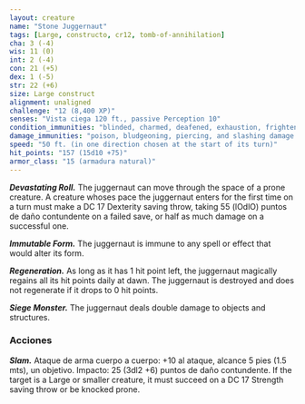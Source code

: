 ```yaml
---
layout: creature
name: "Stone Juggernaut"
tags: [Large, constructo, cr12, tomb-of-annihilation]
cha: 3 (-4)
wis: 11 (0)
int: 2 (-4)
con: 21 (+5)
dex: 1 (-5)
str: 22 (+6)
size: Large construct
alignment: unaligned
challenge: "12 (8,400 XP)"
senses: "Vista ciega 120 ft., passive Perception 10"
condition_immunities: "blinded, charmed, deafened, exhaustion, frightened, paralyzed, petrified, poisoned, prone"
damage_immunities: "poison, bludgeoning, piercing, and slashing damage from nonmagical attacks not made with adamantine weapons"
speed: "50 ft. (in one direction chosen at the start of its turn)"
hit_points: "157 (15d10 +75)"
armor_class: "15 (armadura natural)"
---
```


***Devastating Roll.*** The juggernaut can move through the space of a prone creature. A creature whoses pace the juggernaut enters for the first time on a turn must make a DC 17 Dexterity saving throw, taking 55 (lOdlO) puntos de daño contundente on a failed save, or half as much damage on a successful one.

***Immutable Form.*** The juggernaut is immune to any spell or effect that would alter its form.

***Regeneration.*** As long as it has 1 hit point left, the juggernaut magically regains all its hit points daily at dawn. The juggernaut is destroyed and does not regenerate if it drops to 0 hit points.

***Siege Monster.*** The juggernaut deals double damage to objects and structures.

### Acciones

***Slam.*** Ataque de arma cuerpo a cuerpo: +10 al ataque, alcance 5 pies (1.5 mts), un objetivo. Impacto: 25 (3dl2 +6) puntos de daño contundente. If the target is a Large or smaller creature, it must succeed on a DC 17 Strength saving throw or be knocked prone.